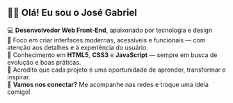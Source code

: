 ## 👋🏾 Olá! Eu sou o José Gabriel

💻 **Desenvolvedor Web Front-End**, apaixonado por tecnologia e design  
🎯 Foco em criar interfaces modernas, acessíveis e funcionais — com atenção aos detalhes e à experiência do usuário.  
🧠 Conhecimento em **HTML5**, **CSS3** e **JavaScript** — sempre em busca de evolução e boas práticas.  
🌱 Acredito que cada projeto é uma oportunidade de aprender, transformar e inspirar.  
💬 **Vamos nos conectar?** Me acompanhe nas redes e troque uma ideia comigo!
